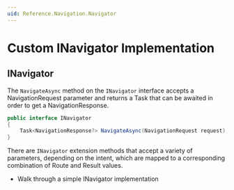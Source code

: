 ```yaml
---
uid: Reference.Navigation.Navigator
---
```

# Custom INavigator Implementation

## INavigator

The `NavigateAsync` method on the `INavigator` interface accepts a NavigationRequest parameter and returns a Task that can be awaited in order to get a NavigationResponse.

```csharp
public interface INavigator
{
    Task<NavigationResponse?> NavigateAsync(NavigationRequest request);
}
```

There are `INavigator` extension methods that accept a variety of parameters, depending on the intent, which are mapped to a corresponding combination of Route and Result values.

- Walk through a simple INavigator implementation
